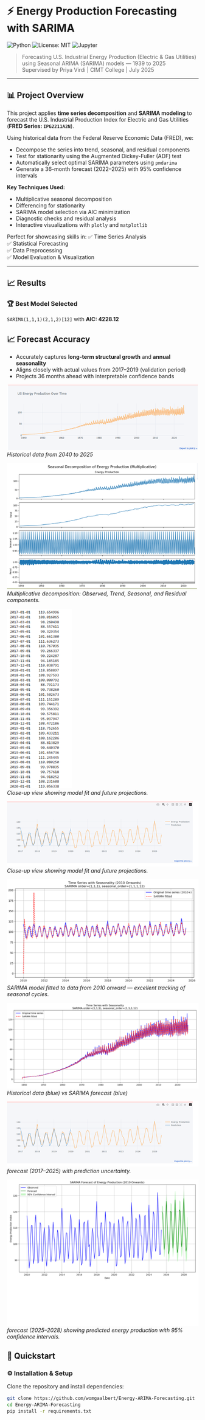 # ⚡ Energy Production Forecasting with SARIMA

![Python](https://img.shields.io/badge/python-3.12-blue)
![License: MIT](https://img.shields.io/badge/License-MIT-green.svg)
![Jupyter](https://img.shields.io/badge/Jupyter-Python-orange)

> Forecasting U.S. Industrial Energy Production (Electric & Gas Utilities) using Seasonal ARIMA (SARIMA) models — 1939 to 2025  
> Supervised by Priya Virdi | CIMT College | July 2025

---

## 📊 Project Overview

This project applies **time series decomposition** and **SARIMA modeling** to forecast the U.S. Industrial Production Index for Electric and Gas Utilities (**FRED Series: `IPG2211A2N`**).

Using historical data from the Federal Reserve Economic Data (FRED), we:
- Decompose the series into trend, seasonal, and residual components
- Test for stationarity using the Augmented Dickey-Fuller (ADF) test
- Automatically select optimal SARIMA parameters using `pmdarima`
- Generate a 36-month forecast (2022–2025) with 95% confidence intervals

**Key Techniques Used:**
- Multiplicative seasonal decomposition
- Differencing for stationarity
- SARIMA model selection via AIC minimization
- Diagnostic checks and residual analysis
- Interactive visualizations with `plotly` and `matplotlib`

Perfect for showcasing skills in:
✅ Time Series Analysis  
✅ Statistical Forecasting  
✅ Data Preprocessing  
✅ Model Evaluation & Visualization

---

## 📈 Results

### 🏆 Best Model Selected
`SARIMA(1,1,1)(2,1,2)[12]` with **AIC: 4228.12**

## 📈 Forecast Accuracy

- Accurately captures **long-term structural growth** and **annual seasonality**
- Aligns closely with actual values from 2017–2019 (validation period)
- Projects 36 months ahead with interpretable confidence bands

![Full Timeline Distribution of  Energy Production (1940–2025)](images/fig1.png)  
*Historical data  from 2040 to 2025*

![Seasonal Decomposition](images/decomposition.png)  
*Multiplicative decomposition: Observed, Trend, Seasonal, and Residual components.*

![Zoomed Forecast (2010–2025)](images/forecast_zoom.png)  
*Close-up view showing model fit and future projections.*

![Zoomed Forecast (2010–2025)](images/forecast_zoom1.png)  
*Close-up view showing model fit and future projections.*

![SARIMA Fit (2010–2025)](images/sarima_fit_2010_2025.png)  
*SARIMA model fitted to data from 2010 onward — excellent tracking of seasonal cycles.*

![Full Timeline Forecast (1940–2025)](images/forecast_full.png)  
*Historical data (blue) vs SARIMA forecast (blue)*

![Forecast 2017–2025](images/forecast_2017_2025.png)  
*forecast (2017–2025) with prediction uncertainty.*

![SARIMA Forecast (2025–2028)](images/forecast_2025_2028.png)  
 *forecast (2025–2028) showing predicted energy production with 95% confidence intervals.*

## 🚀 Quickstart

### ⚙️ Installation & Setup

Clone the repository and install dependencies:

```bash
git clone https://github.com/womgaalbert/Energy-ARIMA-Forecasting.git
cd Energy-ARIMA-Forecasting
pip install -r requirements.txt
